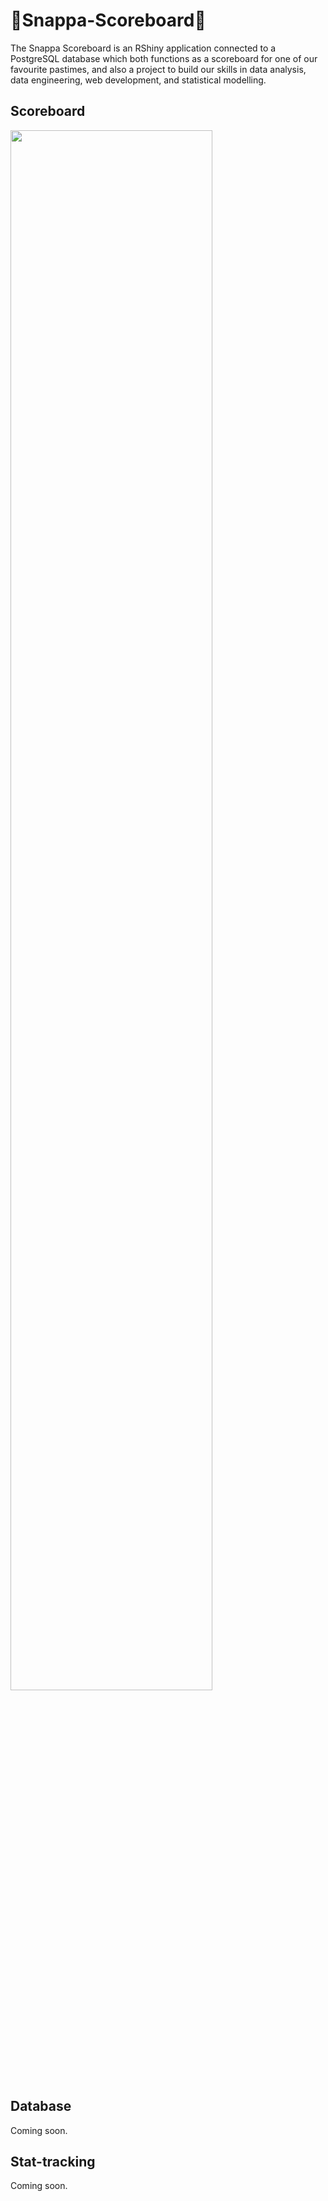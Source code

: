 # 🎲Snappa-Scoreboard🎲

The Snappa Scoreboard is an RShiny application connected to a PostgreSQL database which both functions as a scoreboard for one of our favourite pastimes, and also a project to build our skills in data analysis, data engineering, web development, and statistical modelling.

## Scoreboard

<p>
  <img width="80%" align="center" src="https://github.com/mdewey131/Snappa-Scoreboard/blob/master/documentation/img/scoreboard.png?raw=true">
</p>

## Database

Coming soon.

## Stat-tracking

Coming soon.


